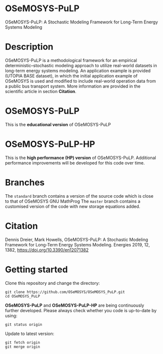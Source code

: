 # OSeMOSYS-PuLP
OSeMOSYS-PuLP: A Stochastic Modeling Framework for Long-Term Energy Systems Modeling

# Description
OSeMOSYS-PuLP is a methodological framework for an empirical deterministic–stochastic modeling approach to utilize real-world datasets in long-term energy systems modeling. An application example is provided (UTOPIA BASE dataset), in which the initial application example of OSeMOSYS is used and modified to include real-world operation data from a public bus transport system. More information are provided in the scientific article in section **Citation**.

# OSeMOSYS-PuLP
This is the **educational version** of OSeMOSYS-PuLP

# OSeMOSYS-PuLP-HP
This is the **high performance (HP) version** of OSeMOSYS-PuLP.
Additional performance improvements will be developed for this code over time.

# Branches

The `standard` branch contains a version of the source code which is close to that of OSeMOSYS GNU MathProg
The `master` branch contains a customised version of the code with new storage equations added.

# Citation
Dennis Dreier, Mark Howells, OSeMOSYS-PuLP: A Stochastic Modeling Framework for Long-Term Energy Systems Modeling. Energies 2019, 12, 1382, https://doi.org/10.3390/en12071382

# Getting started
Clone this repository and change the directory:

    git clone https://github.com/OSeMOSYS/OSeMOSYS_PuLP.git
    cd OSeMOSYS_PuLP

**OSeMOSYS-PuLP** and **OSeMOSYS-PuLP-HP** are being continuously further developed. Please always check whether you code is up-to-date by using:

    git status origin

Update to latest version:

    git fetch origin
    git merge origin

